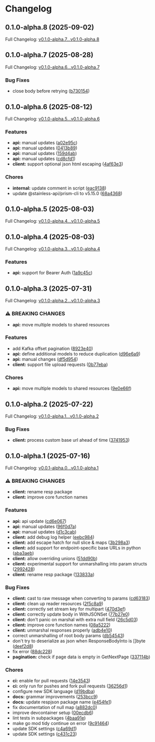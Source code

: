 # Changelog

## 0.1.0-alpha.8 (2025-09-02)

Full Changelog: [v0.1.0-alpha.7...v0.1.0-alpha.8](https://github.com/Bluestaq/udl-golang-sdk/compare/v0.1.0-alpha.7...v0.1.0-alpha.8)

## 0.1.0-alpha.7 (2025-08-28)

Full Changelog: [v0.1.0-alpha.6...v0.1.0-alpha.7](https://github.com/Bluestaq/udl-golang-sdk/compare/v0.1.0-alpha.6...v0.1.0-alpha.7)

### Bug Fixes

* close body before retrying ([b730154](https://github.com/Bluestaq/udl-golang-sdk/commit/b7301543c09aa212647a7a036d492c5e8b318996))

## 0.1.0-alpha.6 (2025-08-12)

Full Changelog: [v0.1.0-alpha.5...v0.1.0-alpha.6](https://github.com/Bluestaq/udl-golang-sdk/compare/v0.1.0-alpha.5...v0.1.0-alpha.6)

### Features

* **api:** manual updates ([a02e95c](https://github.com/Bluestaq/udl-golang-sdk/commit/a02e95c9f1c651869410b9f00689aeb668a05ec8))
* **api:** manual updates ([0413b89](https://github.com/Bluestaq/udl-golang-sdk/commit/0413b89ef74257fc23c939f34d33bf0bf672d2a4))
* **api:** manual updates ([159d4ab](https://github.com/Bluestaq/udl-golang-sdk/commit/159d4abe6f2cc33ad077e95067fd52502027bb06))
* **api:** manual updates ([cd8cfd1](https://github.com/Bluestaq/udl-golang-sdk/commit/cd8cfd129fd3e04afbd5683e7f5f0b16edad0b2f))
* **client:** support optional json html escaping ([4af63e3](https://github.com/Bluestaq/udl-golang-sdk/commit/4af63e316c5ce62802ffed56f751a52b67757d2c))


### Chores

* **internal:** update comment in script ([eac9138](https://github.com/Bluestaq/udl-golang-sdk/commit/eac9138c5aa0f79996cf2e5cedce9d383fb4fb67))
* update @stainless-api/prism-cli to v5.15.0 ([68a4368](https://github.com/Bluestaq/udl-golang-sdk/commit/68a43685cdbe00f4ecbdd9390d7dc4136b4a7056))

## 0.1.0-alpha.5 (2025-08-03)

Full Changelog: [v0.1.0-alpha.4...v0.1.0-alpha.5](https://github.com/Bluestaq/udl-golang-sdk/compare/v0.1.0-alpha.4...v0.1.0-alpha.5)

## 0.1.0-alpha.4 (2025-08-03)

Full Changelog: [v0.1.0-alpha.3...v0.1.0-alpha.4](https://github.com/Bluestaq/udl-golang-sdk/compare/v0.1.0-alpha.3...v0.1.0-alpha.4)

### Features

* **api:** support for Bearer Auth ([1a9c45c](https://github.com/Bluestaq/udl-golang-sdk/commit/1a9c45c4ffbe51fe29afae641b1f8270e323c805))

## 0.1.0-alpha.3 (2025-07-31)

Full Changelog: [v0.1.0-alpha.2...v0.1.0-alpha.3](https://github.com/Bluestaq/udl-golang-sdk/compare/v0.1.0-alpha.2...v0.1.0-alpha.3)

### ⚠ BREAKING CHANGES

* **api:** move multiple models to shared resources

### Features

* add Kafka offset pagination ([8923e40](https://github.com/Bluestaq/udl-golang-sdk/commit/8923e40b7e850d98f6d9ad630ded627684485b49))
* **api:** define additional models to reduce duplication ([d96e6a9](https://github.com/Bluestaq/udl-golang-sdk/commit/d96e6a9efa3fe57ece96d6be3977a1ccc7e3a8f8))
* **api:** manual changes ([df5d954](https://github.com/Bluestaq/udl-golang-sdk/commit/df5d95477dfd333bfce06019f056d2962f45ff9a))
* **client:** support file upload requests ([0b77eba](https://github.com/Bluestaq/udl-golang-sdk/commit/0b77eba67b960fbf10f16f0dc31edb66e1a8fd19))


### Chores

* **api:** move multiple models to shared resources ([9e0e66f](https://github.com/Bluestaq/udl-golang-sdk/commit/9e0e66f6e8cc034bc6ff49745dd65ccaa7a4eb4d))

## 0.1.0-alpha.2 (2025-07-22)

Full Changelog: [v0.1.0-alpha.1...v0.1.0-alpha.2](https://github.com/Bluestaq/udl-golang-sdk/compare/v0.1.0-alpha.1...v0.1.0-alpha.2)

### Bug Fixes

* **client:** process custom base url ahead of time ([3741953](https://github.com/Bluestaq/udl-golang-sdk/commit/374195331572d71197a2b9a28d1335bbb08ab1c8))

## 0.1.0-alpha.1 (2025-07-16)

Full Changelog: [v0.0.1-alpha.0...v0.1.0-alpha.1](https://github.com/Bluestaq/udl-golang-sdk/compare/v0.0.1-alpha.0...v0.1.0-alpha.1)

### ⚠ BREAKING CHANGES

* **client:** rename resp package
* **client:** improve core function names

### Features

* **api:** api update ([cd6e067](https://github.com/Bluestaq/udl-golang-sdk/commit/cd6e067c3618271d427acafb27d353cc2e2b38a0))
* **api:** manual updates ([96f0d7a](https://github.com/Bluestaq/udl-golang-sdk/commit/96f0d7a3dce384a2f0fb2cd796e9a2eca358743e))
* **api:** manual updates ([d1c3cab](https://github.com/Bluestaq/udl-golang-sdk/commit/d1c3cab588537e9b877afdcbc064c3da927b1025))
* **client:** add debug log helper ([eebc984](https://github.com/Bluestaq/udl-golang-sdk/commit/eebc9842651de27442217cbbd671ee03c55170e1))
* **client:** add escape hatch for null slice & maps ([3b298a3](https://github.com/Bluestaq/udl-golang-sdk/commit/3b298a3b55e596707f2511476887f2f7f65bdcbc))
* **client:** add support for endpoint-specific base URLs in python ([aba3aeb](https://github.com/Bluestaq/udl-golang-sdk/commit/aba3aebfde6b1ca7db69ad02591276f0ac22e971))
* **client:** allow overriding unions ([51dd90b](https://github.com/Bluestaq/udl-golang-sdk/commit/51dd90b72b9816145f4720ba267b40fd700f2628))
* **client:** experimental support for unmarshalling into param structs ([2992428](https://github.com/Bluestaq/udl-golang-sdk/commit/2992428e98873a78d94fc71846639349d1fb3b76))
* **client:** rename resp package ([133833a](https://github.com/Bluestaq/udl-golang-sdk/commit/133833a8868ea8f43a04397b7adf27b44a3fdd5f))


### Bug Fixes

* **client:** cast to raw message when converting to params ([cd63183](https://github.com/Bluestaq/udl-golang-sdk/commit/cd63183a104b347b1612213d0904831c802b11cd))
* **client:** clean up reader resources ([2f5c8a9](https://github.com/Bluestaq/udl-golang-sdk/commit/2f5c8a99ee8642499f653f09ade42a42b0d4715a))
* **client:** correctly set stream key for multipart ([470d3ef](https://github.com/Bluestaq/udl-golang-sdk/commit/470d3ef6cdbf3a9b01a3de0f7f26a7253597afd6))
* **client:** correctly update body in WithJSONSet ([77b27e0](https://github.com/Bluestaq/udl-golang-sdk/commit/77b27e035059138f564c6f833f13f2021c03aa84))
* **client:** don't panic on marshal with extra null field ([26c5d03](https://github.com/Bluestaq/udl-golang-sdk/commit/26c5d03352e63ed9f836e9956b99e5fa40fc0eba))
* **client:** improve core function names ([08a5222](https://github.com/Bluestaq/udl-golang-sdk/commit/08a522266a6b533a6cb266c09050ad04b1500b71))
* **client:** unmarshal responses properly ([adb4e10](https://github.com/Bluestaq/udl-golang-sdk/commit/adb4e10d8217781f68dbe773bdfc8e3e4e5566b8))
* correct unmarshalling of root body params ([db54543](https://github.com/Bluestaq/udl-golang-sdk/commit/db54543dbca67a9210bba546fbe553f62b6de3f2))
* don't try to deserialize as json when ResponseBodyInto is []byte ([deef2d8](https://github.com/Bluestaq/udl-golang-sdk/commit/deef2d8eb372e2ab7545c41c6604c283fe04db94))
* fix error ([88dc228](https://github.com/Bluestaq/udl-golang-sdk/commit/88dc2281d1cacd5fd5fc32ee4299007825de9311))
* **pagination:** check if page data is empty in GetNextPage ([337114b](https://github.com/Bluestaq/udl-golang-sdk/commit/337114bef1d71acb097055284d15e8ee87bfc29a))


### Chores

* **ci:** enable for pull requests ([14e3543](https://github.com/Bluestaq/udl-golang-sdk/commit/14e35438bed784d5bb1bd9de8517ab2c4955fd9b))
* **ci:** only run for pushes and fork pull requests ([36256d1](https://github.com/Bluestaq/udl-golang-sdk/commit/36256d1f3fd4f275865e64773533d7a8bf92995b))
* configure new SDK language ([d19bdba](https://github.com/Bluestaq/udl-golang-sdk/commit/d19bdbad643838a1de56f7c32c028b9ceb77468f))
* **docs:** grammar improvements ([253bcc9](https://github.com/Bluestaq/udl-golang-sdk/commit/253bcc9834b5a818f75716dcc4a7657035424000))
* **docs:** update respjson package name ([e454fe1](https://github.com/Bluestaq/udl-golang-sdk/commit/e454fe14663a0b0874b868df40242bb5a6e59686))
* fix documentation of null map ([a882dc0](https://github.com/Bluestaq/udl-golang-sdk/commit/a882dc0fe302c35daf1ccd4a2097384cd034b912))
* improve devcontainer setup ([00ecdb6](https://github.com/Bluestaq/udl-golang-sdk/commit/00ecdb60faf0716da8bdccc33e4ae6dba3d081c6))
* lint tests in subpackages ([4baa91e](https://github.com/Bluestaq/udl-golang-sdk/commit/4baa91ee261201eb23827ce36720d964c4356d5c))
* make go mod tidy continue on error ([9c91464](https://github.com/Bluestaq/udl-golang-sdk/commit/9c91464273466dede8fdd8f343fb0d97b1ca247b))
* update SDK settings ([c4a69d1](https://github.com/Bluestaq/udl-golang-sdk/commit/c4a69d11ce76591f85d940271d914329ade98076))
* update SDK settings ([c431c23](https://github.com/Bluestaq/udl-golang-sdk/commit/c431c23f7b9c2fb5de8acc753676e1be6fd60054))
